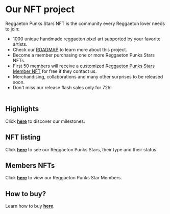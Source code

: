# Our NFT project

Reggaeton Punks Stars NFT is the community every Reggaeton lover needs to join:
* 1000 unique handmade reggaeton pixel art [supported](highlights.html) by your favorite artists.
* Check our [ROADMAP](roadmap.html) to learn more about this project.
* Become a member purchasing one or more Reggaeton Punks Stars NFTs.
* First 50 members will receive a customized [Reggaeton Punks Stars Member NFT](https://opensea.io/collection/reggaetoncommunity) for free if they contact us. 
* Merchandising, collaborations and many other surprises to be released soon.
* Don't miss our release flash sales only for 72h! <br><br>


## Highlights
Click [<b>here</b>](highlights.html) to discover our milestones. <br>

## NFT listing
Click [<b>here</b>](nfts.html) to see our Reggaeton Punks Stars, their type and their status. <br>

## Members NFTs
Click [<b>here</b>](https://opensea.io/collection/reggaetoncommunity) to view our Reggaeton Punks Star Members. <br>

## How to buy?
Learn how to buy [<b>here</b>](https://www.instagram.com/p/CTw7BcJhhd-/).
